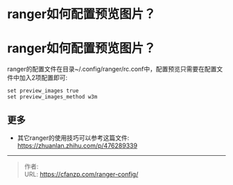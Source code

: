 # ranger如何配置预览图片？


# ranger如何配置预览图片？
ranger的配置文件在目录~/.config/ranger/rc.conf中，配置预览只需要在配置文件中加入2项配置即可:
```config
set preview_images true
set preview_images_method w3m
```

## 更多
- 其它ranger的使用技巧可以参考这篇文件: https://zhuanlan.zhihu.com/p/476289339


---

> 作者:   
> URL: https://cfanzp.com/ranger-config/  


